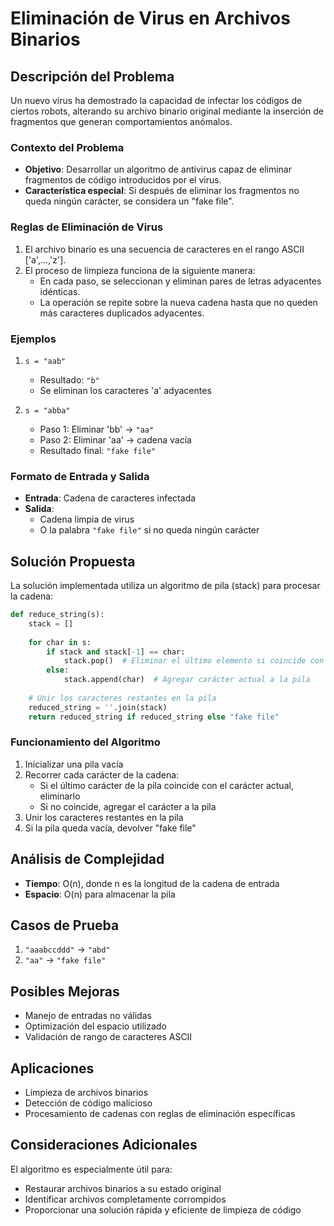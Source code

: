 # Eliminación de Virus en Archivos Binarios

## Descripción del Problema

Un nuevo virus ha demostrado la capacidad de infectar los códigos de ciertos robots, alterando su archivo binario original mediante la inserción de fragmentos que generan comportamientos anómalos.

### Contexto del Problema

- **Objetivo**: Desarrollar un algoritmo de antivirus capaz de eliminar fragmentos de código introducidos por el virus.
- **Característica especial**: Si después de eliminar los fragmentos no queda ningún carácter, se considera un "fake file".

### Reglas de Eliminación de Virus

1. El archivo binario es una secuencia de caracteres en el rango ASCII ['a',...,'z'].
2. El proceso de limpieza funciona de la siguiente manera:
   - En cada paso, se seleccionan y eliminan pares de letras adyacentes idénticas.
   - La operación se repite sobre la nueva cadena hasta que no queden más caracteres duplicados adyacentes.

### Ejemplos

1. `s = "aab"` 
   - Resultado: `"b"` 
   - Se eliminan los caracteres 'a' adyacentes

2. `s = "abba"`
   - Paso 1: Eliminar 'bb' → `"aa"`
   - Paso 2: Eliminar 'aa' → cadena vacía 
   - Resultado final: `"fake file"`

### Formato de Entrada y Salida

- **Entrada**: Cadena de caracteres infectada
- **Salida**: 
  - Cadena limpia de virus
  - O la palabra `"fake file"` si no queda ningún carácter

## Solución Propuesta

La solución implementada utiliza un algoritmo de pila (stack) para procesar la cadena:

```python
def reduce_string(s):
    stack = []
    
    for char in s:
        if stack and stack[-1] == char:
            stack.pop()  # Eliminar el último elemento si coincide con el carácter actual
        else:
            stack.append(char)  # Agregar carácter actual a la pila
    
    # Unir los caracteres restantes en la pila
    reduced_string = ''.join(stack)
    return reduced_string if reduced_string else "fake file"
```

### Funcionamiento del Algoritmo

1. Inicializar una pila vacía
2. Recorrer cada carácter de la cadena:
   - Si el último carácter de la pila coincide con el carácter actual, eliminarlo
   - Si no coincide, agregar el carácter a la pila
3. Unir los caracteres restantes en la pila
4. Si la pila queda vacía, devolver "fake file"

## Análisis de Complejidad

- **Tiempo**: O(n), donde n es la longitud de la cadena de entrada
- **Espacio**: O(n) para almacenar la pila

## Casos de Prueba

1. `"aaabccddd"` → `"abd"`
2. `"aa"` → `"fake file"`

## Posibles Mejoras

- Manejo de entradas no válidas
- Optimización del espacio utilizado
- Validación de rango de caracteres ASCII

## Aplicaciones

- Limpieza de archivos binarios
- Detección de código malicioso
- Procesamiento de cadenas con reglas de eliminación específicas

## Consideraciones Adicionales

El algoritmo es especialmente útil para:
- Restaurar archivos binarios a su estado original
- Identificar archivos completamente corrompidos
- Proporcionar una solución rápida y eficiente de limpieza de código
